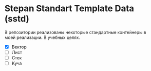 # Stepan Standart Template Data (sstd)

В репозитории реализованы некоторые стандартные контейнеры в моей реализации. В учебных целях.

* [X] Вектор
* [ ] Лист
* [ ] Стек
* [ ] Куча